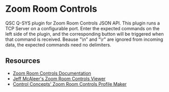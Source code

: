# Zoom Room Controls
QSC Q-SYS plugin for Zoom Room Controls JSON API. This plugin runs a TCP Server on a configurable port. Enter the expected commands on the left side of the plugin, and the corresponding button will be triggered when that command is received. Beause "\n" and "\r" are ignored from incoming data, the expected commands need no delimiters.

## Resources
* [Zoom Room Controls Documentation](https://support.zoom.us/hc/en-us/articles/360033716572-Room-Controls-for-Zoom-Rooms)
* [Jeff McAleer's Zoom Room Controls Viewer](https://zoom.jeffmcaleer.com/)
* [Control Concepts' Zoom Room Controls Profile Maker](https://controlconcepts.net/zoom/)